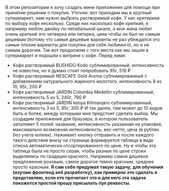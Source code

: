 В этом репозитории я хочу создать мини приложение для помощи при принятии решении о покупке. Уточню: вот приходим мы в крупный супермаркет, нам нужно выбрать растворимый кофе. У нас критериев по выбору кофе несколько. Среди них насколько кофе крепкий, я например люблю двойку по пятибальной шкале, а моя жена любит очень крепкий это четверка или пятерка, цена чтобы он был не самым дешевым (потому что самые дешевые варианты не раз убеждался это самые плохие варианты для покупки для себя любимого), но и не самым дорогим.
Так вот продолжим с того места как мы зашли в супермаркет и подошли к витрине с кофе. Перед нами: 
- Кофе растворимый BUSHIDO Kodo сублимированный, интенсивность не известна, но я думаю стоит попробовать 95г, 519 ₽
- Кофе растворимый NESCAFE Gold Aroma сублимированный с добавлением натурального жареного молотого, интенсивность 8 из 10, 85г, 200 ₽
- Кофе растворимый JARDIN Colombia Medellin сублимированный, интенсивность 5 из 5, 240г, 790 ₽
- Кофе растворимый JARDIN kenya Kilimanjaro сублимированный, интенсивность 3 из 5, 95г, 305 ₽
И так далее, там может до 10 видов быть и более, между которыми мне предстоит сделать выбор.
Мы создадим приложение для браузера, в котором пользователь заполняет 5 полей: название, интенсивность указанная на упаковке, максимально возможная интенсивность, вес нетто, цена (в рублях без учета копеек). Нажимает кнопку отправить и после каждого такого действия внизу на странице формируется таблица в виде списка автоматически отсортированного по цене. Ну и чтобы эта таблица была не просто серая, чтобы разные по цене строки выделялись по градации красного. Например самое дешевое предложение розовым, самое дорогое темно красным, среднее просто красным.
**Я сам себе придумал такую задачу, для обучения (изучаю фронтенд веб разработку), как примерно это сделать я представляю, если кто прочитает это и для него эта задача покажется простой прошу присылать пул реквесты.**
